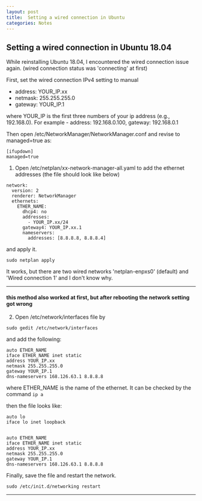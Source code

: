 ```yaml
---
layout: post
title:  Setting a wired connection in Ubuntu
categories: Notes
---
```


## Setting a wired connection in Ubuntu 18.04

While reinstalling Ubuntu 18.04, I encountered the wired connection issue again.
(wired connection status was 'connecting' at first)

First, set the wired connection IPv4 setting to manual
- address: YOUR_IP.xx
- netmask: 255.255.255.0
- gateway: YOUR_IP.1

where YOUR_IP is the first three numbers of your ip address (e.g., 192.168.0).
For example - address: 192.168.0.100, gateway: 192.168.0.1

Then open /etc/NetworkManager/NetworkManager.conf and revise to managed=true as:
```
[ifupdown]
managed=true
```

1) Open /etc/netplan/xx-network-manager-all.yaml to add the ethernet addresses (the file should look like below)
```
network:
  version: 2
  renderer: NetworkManager
  ethernets:
    ETHER_NAME:
      dhcp4: no
      addresses:
        - YOUR_IP.xx/24
      gateway4: YOUR_IP.xx.1
      nameservers:
        addresses: [8.8.8.8, 8.8.8.4]
```
and apply it.
```
sudo netplan apply
```

It works, but there are two wired networks 'netplan-enpxs0' (default) and 'Wired connection 1' and I don't know why.

---
#### this method also worked at first, but after rebooting the network setting got wrong
2) Open /etc/network/interfaces file by
```
sudo gedit /etc/network/interfaces
```

and add the following:
```
auto ETHER_NAME
iface ETHER_NAME inet static
address YOUR_IP.xx
netmask 255.255.255.0
gateway YOUR_IP.1
dns-nameservers 168.126.63.1 8.8.8.8
```
where ETHER_NAME is the name of the ethernet. It can be checked by the command
`ip a`


then the file looks like:
```
auto lo
iface lo inet loopback


auto ETHER_NAME
iface ETHER_NAME inet static
address YOUR_IP.xx
netmask 255.255.255.0
gateway YOUR_IP.1
dns-nameservers 168.126.63.1 8.8.8.8
```

Finally, save the file and restart the network.
```
sudo /etc/init.d/networking restart
```
---
